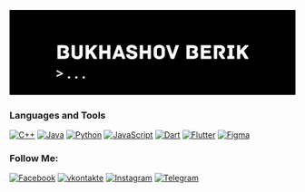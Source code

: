 [![Header](https://github.com/Bukhashov/bukhashov/blob/main/assets/header.png)](https://github.com/Bukhashov)

### Languages and Tools
[![C++](https://img.shields.io/badge/C%2b%2b-000000?style=for-the-badge&logo=C%2b%2b)](https://github.com/Bukhashov?tab=repositories&q=css&type=&language=c%2B%2B&sort=)
[![Java](https://img.shields.io/badge/Java-000000?style=for-the-badge&logo=java&logoColor=ffffff)]()
[![Python](https://img.shields.io/badge/Python-000000?style=for-the-badge&logo=Python&logoColor=ffffff)]()
[![JavaScript](https://img.shields.io/badge/JavaScript-000000?style=for-the-badge&logo=javascript&logoColor=ffffff)](https://github.com/Bukhashov?tab=repositories&q=&type=&language=javascript&sort=)
[![Dart](https://img.shields.io/badge/Dart-000000?style=for-the-badge&logo=dart&logoColor=ffffff)](https://github.com/Bukhashov?tab=repositories&q=&type=&language=javascript&sort=)
[![Flutter](https://img.shields.io/badge/flutter-000000?style=for-the-badge&logo=flutter&logoColor=ffffff)](https://github.com/Bukhashov?tab=repositories&q=&type=&language=javascript&sort=)
[![Figma](https://img.shields.io/badge/figma-000000?style=for-the-badge&logo=figma&logoColor=ffffff)](https://github.com/Bukhashov?tab=repositories&q=&type=&language=html&sort=)

### Follow Me:
[![Facebook](https://img.shields.io/badge/facebook-000000?style=for-the-badge&logo=facebook&)](https://www.facebook.com/berik.bukhashov/)
[![vkontakte](https://img.shields.io/badge/vkontakte-000000?style=for-the-badge&logo=vk)](https://vk.com/buxashov)
[![Instagram](https://img.shields.io/badge/Instagram-000000?style=for-the-badge&logo=Instagram&)](https://www.instagram.com/berik_bukhashov)
[![Telegram](https://img.shields.io/badge/Telegram-000000?style=for-the-badge&logo=telegram&)]()


